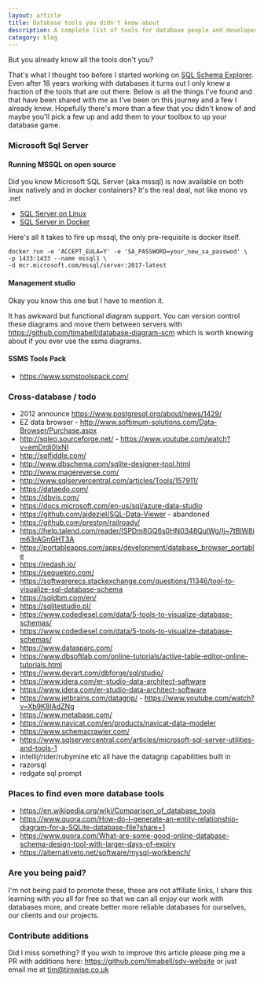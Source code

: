 ```yaml
---
layout: article
title: Database tools you didn't know about
description: A complete list of tools for database people and developers
category: blog
---
```


But you already know all the tools don't you?

That's what I thought too before I started working on [SQL Schema Explorer](http://schemaexplorer.io/). Even after 18 years working with databases it turns out I only knew a fraction of the tools that are out there. Below is all the things I've found and that have been shared with me as I've been on this journey and a few I already knew. Hopefully there's more than a few that you didn't know of and maybe you'll pick a few up and add them to your toolbox to up your database game.

### Microsoft Sql Server

#### Running MSSQL on open source

Did you know Microsoft SQL Server (aka mssql) is now available on both linux natively and in docker containers? It's the real deal, not like mono vs .net

* [SQL Server on Linux](https://docs.microsoft.com/en-us/sql/linux/sql-server-linux-setup)
* [SQL Server in Docker](https://docs.microsoft.com/en-us/sql/linux/quickstart-install-connect-docker?view=sql-server-2017)

Here's all it takes to fire up mssql, the only pre-requisite is docker itself.

	docker run -e 'ACCEPT_EULA=Y' -e 'SA_PASSWORD=your_new_sa_passwod' \
	-p 1433:1433 --name mssql1 \
	-d mcr.microsoft.com/mssql/server:2017-latest

#### Management studio

Okay you know this one but I have to mention it.

It has awkward but functional diagram support. You can version control these diagrams and move them between servers with https://github.com/timabell/database-diagram-scm which is worth knowing about if you ever use the ssms diagrams.

#### SSMS Tools Pack

* https://www.ssmstoolspack.com/

### Cross-database / todo

* 2012 announce https://www.postgresql.org/about/news/1429/
* EZ data browser - http://www.softimum-solutions.com/Data-Browser/Purchase.aspx
* http://sqleo.sourceforge.net/ - https://www.youtube.com/watch?v=emDrdj0IxNI
* http://sqlfiddle.com/
* http://www.dbschema.com/sqlite-designer-tool.html
* http://www.magereverse.com/
* http://www.sqlservercentral.com/articles/Tools/157911/
* https://dataedo.com/
* https://dbvis.com/
* https://docs.microsoft.com/en-us/sql/azure-data-studio
* https://github.com/ajdeziel/SQL-Data-Viewer - abandoned
* https://github.com/preston/railroady/
* https://help.talend.com/reader/ISPDm8GQ6s0HN0348QulWg/Ij~7tBlW8im63rAGnGHT3A
* https://portableapps.com/apps/development/database_browser_portable
* https://redash.io/
* https://sequelpro.com/
* https://softwarerecs.stackexchange.com/questions/11346/tool-to-visualize-sql-database-schema
* https://sqldbm.com/en/
* https://sqlitestudio.pl/
* https://www.codediesel.com/data/5-tools-to-visualize-database-schemas/
* https://www.codediesel.com/data/5-tools-to-visualize-database-schemas/
* https://www.datasparc.com/
* https://www.dbsoftlab.com/online-tutorials/active-table-editor-online-tutorials.html
* https://www.devart.com/dbforge/sql/studio/
* https://www.idera.com/er-studio-data-architect-saftware
* https://www.idera.com/er-studio-data-architect-software
* https://www.jetbrains.com/datagrip/ - https://www.youtube.com/watch?v=Xb9K8IAdZNg
* https://www.metabase.com/
* https://www.navicat.com/en/products/navicat-data-modeler
* https://www.schemacrawler.com/
* https://www.sqlservercentral.com/articles/microsoft-sql-server-utilities-and-tools-1
* intellij/rider/rubymine etc all have the datagrip capabilities built in
* razorsql
* redgate sql prompt

### Places to find even more database tools

* https://en.wikipedia.org/wiki/Comparison_of_database_tools
* https://www.quora.com/How-do-I-generate-an-entity-relationship-diagram-for-a-SQLite-database-file?share=1
* https://www.quora.com/What-are-some-good-online-database-schema-design-tool-with-larger-days-of-expiry
* https://alternativeto.net/software/mysql-workbench/

### Are you being paid?

I'm not being paid to promote these, these are not affiliate links, I share this learning with you all for free so that we can all enjoy our work with databases more, and create better more reliable databases for ourselves, our clients and our projects.

### Contribute additions

Did I miss something? If you wish to improve this article please ping me a PR with additions here: https://github.com/timabell/sdv-website or just email me at tim@timwise.co.uk

